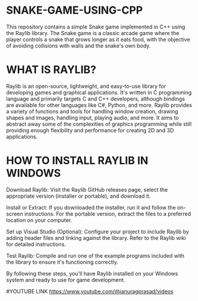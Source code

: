 # SNAKE-GAME-USING-CPP
This repository contains a simple Snake game implemented in C++ using the Raylib library. The Snake game is a classic arcade game where the player controls a snake that grows longer as it eats food, with the objective of avoiding collisions with walls and the snake's own body.

# WHAT IS RAYLIB? 
Raylib is an open-source, lightweight, and easy-to-use library for developing games and graphical applications. It's written in C programming language and primarily targets C and C++ developers, although bindings are available for other languages like C#, Python, and more. Raylib provides a variety of functions and tools for handling window creation, drawing shapes and images, handling input, playing audio, and more. It aims to abstract away some of the complexities of graphics programming while still providing enough flexibility and performance for creating 2D and 3D applications.

# HOW TO INSTALL RAYLIB IN WINDOWS

Download Raylib: Visit the Raylib GitHub releases page, select the appropriate version (installer or portable), and download it.

Install or Extract: If you downloaded the installer, run it and follow the on-screen instructions. For the portable version, extract the files to a preferred location on your computer.

Set up Visual Studio (Optional): Configure your project to include Raylib by adding header files and linking against the library. Refer to the Raylib wiki for detailed instructions.

Test Raylib: Compile and run one of the example programs included with the library to ensure it's functioning correctly.

By following these steps, you'll have Raylib installed on your Windows system and ready to use for game development.

#YOUTUBE LINK
https://www.youtube.com/@ianuragprasad/videos

